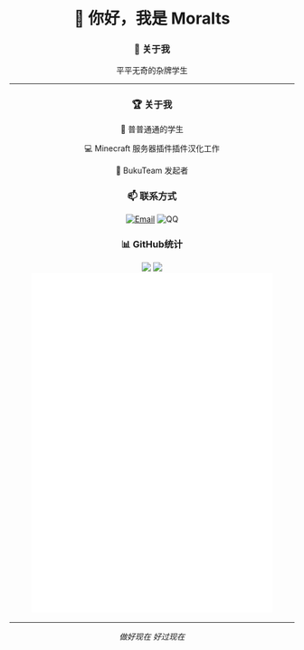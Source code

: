 <div align="center">

# 👋 你好，我是 Moralts

### 🌟 关于我

平平无奇的杂牌学生

---


### 🏆 关于我

👀 普普通通的学生

💻 Minecraft 服务器插件插件汉化工作

👥 BukuTeam 发起者

<div align="center">

### 📫 联系方式

[![Email](https://img.shields.io/badge/Email-instars2233@outlook.com-blue?style=flat-square)](mailto:instars2233@outlook.com)
![QQ](https://img.shields.io/badge/QQ-3161826691-12B7F5?style=flat-square&logo=tencentqq)

</div>


<div align="center">

### 📊 GitHub统计

<img height="150" src="https://github-readme-stats.vercel.app/api?username=Moralts&show_icons=true&theme=default&hide_border=true" />

<img height="150" src="https://github-readme-stats.vercel.app/api/top-langs/?username=Moralts&layout=compact&theme=default&hide_border=true" />

</div>

<img height="600" src="https://raw.githubusercontent.com/Moralts/Moralts/refs/heads/main/github-metrics.svg" />

---

<div align="center">

*做好现在 好过现在*

</div>

